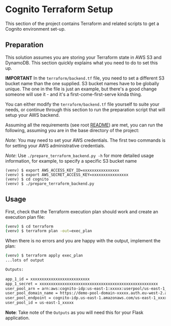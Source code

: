 # Cognito Terraform Setup

This section of the project contains Terraform and related scripts to get a Cognito environment set-up.

## Preparation

This solution assumes you are storing your Terraform state in AWS S3 and DynamoDB. This section quickly explains what you need to do to set this up.

__IMPORTANT__ In the `terraform/backend.tf` file, you need to set a different S3 bucket name than the one supplied. S3 bucket names have to be globally unique. The one in the file is just an example, but there's a good change someone will use it - and it's a first-come-first-serve kinda thing.

You can either modify the `terraform/backend.tf` file yourself to suite your needs, or continue through this section to run the preparation script that will setup your AWS backend.

Assuming all the requirements (see root [README](../README.md)) are met, you can run the following, assuming you are in the base directory of the project:

_Note_: You may need to set your AWS credentials. The first two commands is for setting your AWS administrative credentials.

_Note_: Use `./prepare_terraform_backend.py -h` for more detailed usage information, for example, to specify a specific S3 bucket name

```
(venv) $ export AWS_ACCESS_KEY_ID=xxxxxxxxxxxxxxxx
(venv) $ export AWS_SECRET_ACCESS_KEY=xxxxxxxxxxxxxxxx
(venv) $ cd cognito
(venv) $ ./prepare_terraform_backend.py 
```

## Usage

First, check that the Terraform execution plan should work and create an execution plan file:

```bash
(venv) $ cd terraform
(venv) $ terraform plan -out=exec_plan
```

When there is no errors and you are happy with the output, implement the plan:

```bash
(venv) $ terraform apply exec_plan
...lots of output

Outputs:
           
app_1_id = xxxxxxxxxxxxxxxxxxxxxxxxxx
app_1_secret = xxxxxxxxxxxxxxxxxxxxxxxxxxxxxxxxxxxxxxxxxxxxxxxxxxxx
user_pool_arn = arn:aws:cognito-idp:us-east-1:xxxxx:userpool/us-east-1_xxxxx
user_pool_domain_name = https://demo-pool-domain-xxxxx.auth.eu-west-2.amazoncognito.com
user_pool_endpoint = cognito-idp.us-east-1.amazonaws.com/us-east-1_xxxxx
user_pool_id = us-east-1_xxxxx
```

__Note__: Take note of the `Outputs` as you will need this for your Flask application.
